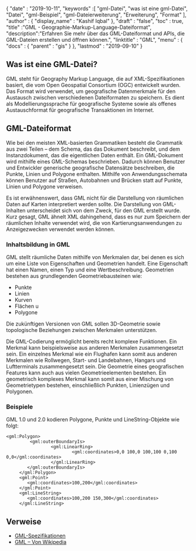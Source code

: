 {
  "date" : "2019-10-11",
  "keywords" :[ "gml-Datei", "was ist eine gml-Datei", "Datei", "gml-Beispiel", "gml-Dateierweiterung", "Erweiterung", "Format" ],
  "author" : {
    "display_name" : "Kashif Iqbal"
},
  "draft" : "false",
  "toc" : true,
  "title" :"GML - Geographie-Markup-Language-Dateiformat",
  "description":"Erfahren Sie mehr über das GML-Dateiformat und APIs, die GML-Dateien erstellen und öffnen können.",
  "linktitle" : "GML",
  "menu" : {
    "docs" : {
      "parent" : "gis"
}
},
  "lastmod" : "2019-09-10"
}

## Was ist eine GML-Datei?

GML steht für Geography Markup Language, die auf XML-Spezifikationen basiert, die vom Open Geospatial Consortium (OGC) entwickelt wurden. Das Format wird verwendet, um geografische Datenmerkmale für den Austausch zwischen verschiedenen Dateiformaten zu speichern. Es dient als Modellierungssprache für geografische Systeme sowie als offenes Austauschformat für geografische Transaktionen im Internet.

## GML-Dateiformat ##

Wie bei den meisten XML-basierten Grammatiken besteht die Grammatik aus zwei Teilen – dem Schema, das das Dokument beschreibt, und dem Instanzdokument, das die eigentlichen Daten enthält. Ein GML-Dokument wird mithilfe eines GML-Schemas beschrieben. Dadurch können Benutzer und Entwickler generische geografische Datensätze beschreiben, die Punkte, Linien und Polygone enthalten. Mithilfe von Anwendungsschemata können Benutzer auf Straßen, Autobahnen und Brücken statt auf Punkte, Linien und Polygone verweisen.

Es ist erwähnenswert, dass GML nicht für die Darstellung von räumlichen Daten auf Karten interpretiert werden sollte. Die Darstellung von GML-Inhalten unterscheidet sich von dem Zweck, für den GML erstellt wurde. Kurz gesagt, GML ähnelt XML dahingehend, dass es nur zum Speichern der räumlichen Inhalte verwendet wird, die von Kartierungsanwendungen zu Anzeigezwecken verwendet werden können.

### Inhaltsbildung in GML ###

GML stellt räumliche Daten mithilfe von Merkmalen dar, bei denen es sich um eine Liste von Eigenschaften und Geometrien handelt. Eine Eigenschaft hat einen Namen, einen Typ und eine Wertbeschreibung. Geometrien bestehen aus grundlegenden Geometriebausteinen wie:

* Punkte
* Linien
* Kurven
* Flächen u
* Polygone

Die zukünftigen Versionen von GML sollen 3D-Geometrie sowie topologische Beziehungen zwischen Merkmalen unterstützen.

Die GML-Codierung ermöglicht bereits recht komplexe Funktionen. Ein Merkmal kann beispielsweise aus anderen Merkmalen zusammengesetzt sein. Ein einzelnes Merkmal wie ein Flughafen kann somit aus anderen Merkmalen wie Rollwegen, Start- und Landebahnen, Hangars und Luftterminals zusammengesetzt sein. Die Geometrie eines geografischen Features kann auch aus vielen Geometrieelementen bestehen. Ein geometrisch komplexes Merkmal kann somit aus einer Mischung von Geometrietypen bestehen, einschließlich Punkten, Linienzügen und Polygonen.

### Beispiele ###

GML 1.0 und 2.0 kodieren Polygone, Punkte und LineString-Objekte wie folgt:

```
<gml:Polygon>
         <gml:outerBoundaryIs>
                 <gml:LinearRing>
                         <gml:coordinates>0,0 100,0 100,100 0,100 0,0</gml:coordinates>
                 </gml:LinearRing>
        </gml:outerBoundaryIs>
     </gml:Polygon>
     <gml:Point>
        <gml:coordinates>100,200</gml:coordinates>
     </gml:Point>
     <gml:LineString>
        <gml:coordinates>100,200 150,300</gml:coordinates>
     </gml:LineString>
```

## Verweise ##

* [GML-Spezifikationen](https://www.ogc.org/standard/gml/)
* [GML – Von Wikipedia](https://en.wikipedia.org/wiki/Geography_Markup_Language)

